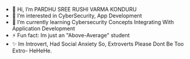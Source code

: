 - 👋 Hi, I’m PARDHU SREE RUSHI VARMA KONDURU
- 👀 I’m interested in CyberSecurity, App Development
- 🌱 I’m currently learning Cybersecurity Concepts Integrating With Application Development
- ⚡ Fun fact: Im just an "Above-Average" student
- ✨ Im Introvert, Had Social Anxiety So, Extroverts Please Dont Be Too Extro- HeHeHe.

<!---
PardhuSreeRushiVarma20060119/PardhuSreeRushiVarma20060119 is a ✨ special ✨ repository because its `README.md` (this file) appears on your GitHub profile.
You can click the Preview link to take a look at your changes.
--->
